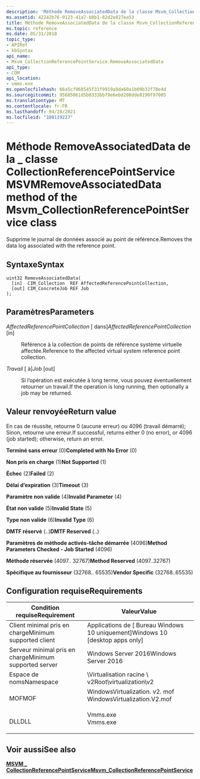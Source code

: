 ```yaml
---
description: 'Méthode RemoveAssociatedData de la classe Msvm_CollectionReferencePointService : supprime le journal de données associé au point de référence.'
ms.assetid: 42242b76-9123-41a7-b8b1-82d2e827ea53
title: Méthode RemoveAssociatedData de la classe Msvm_CollectionReferencePointService
ms.topic: reference
ms.date: 05/31/2018
topic_type:
- APIRef
- kbSyntax
api_name:
- Msvm_CollectionReferencePointService.RemoveAssociatedData
api_type:
- COM
api_location:
- vmms.exe
ms.openlocfilehash: 66a5cf068545f31f9919a9da60a1b09b32f78e4d
ms.sourcegitcommit: 95685061d5b0333bbf9e6ebd208dde8190f97005
ms.translationtype: MT
ms.contentlocale: fr-FR
ms.lasthandoff: 04/28/2021
ms.locfileid: "108119227"
---
```

# <a name="removeassociateddata-method-of-the-msvm_collectionreferencepointservice-class"></a><span data-ttu-id="7e020-103">Méthode RemoveAssociatedData de la \_ classe CollectionReferencePointService MSVM</span><span class="sxs-lookup"><span data-stu-id="7e020-103">RemoveAssociatedData method of the Msvm\_CollectionReferencePointService class</span></span>

<span data-ttu-id="7e020-104">Supprime le journal de données associé au point de référence.</span><span class="sxs-lookup"><span data-stu-id="7e020-104">Removes the data log associated with the reference point.</span></span>

## <a name="syntax"></a><span data-ttu-id="7e020-105">Syntaxe</span><span class="sxs-lookup"><span data-stu-id="7e020-105">Syntax</span></span>


```mof
uint32 RemoveAssociatedData(
  [in]  CIM_Collection  REF AffectedReferencePointCollection,
  [out] CIM_ConcreteJob REF Job
);
```



## <a name="parameters"></a><span data-ttu-id="7e020-106">Paramètres</span><span class="sxs-lookup"><span data-stu-id="7e020-106">Parameters</span></span>

<dl> <dt>

<span data-ttu-id="7e020-107">*AffectedReferencePointCollection* \[ dans\]</span><span class="sxs-lookup"><span data-stu-id="7e020-107">*AffectedReferencePointCollection* \[in\]</span></span>
</dt> <dd>

<span data-ttu-id="7e020-108">Référence à la collection de points de référence système virtuelle affectée.</span><span class="sxs-lookup"><span data-stu-id="7e020-108">Reference to the affected virtual system reference point collection.</span></span>

</dd> <dt>

<span data-ttu-id="7e020-109">*Travail* \[ à\]</span><span class="sxs-lookup"><span data-stu-id="7e020-109">*Job* \[out\]</span></span>
</dt> <dd>

<span data-ttu-id="7e020-110">Si l’opération est exécutée à long terme, vous pouvez éventuellement retourner un travail.</span><span class="sxs-lookup"><span data-stu-id="7e020-110">If the operation is long running, then optionally a job may be returned.</span></span>

</dd> </dl>

## <a name="return-value"></a><span data-ttu-id="7e020-111">Valeur renvoyée</span><span class="sxs-lookup"><span data-stu-id="7e020-111">Return value</span></span>

<span data-ttu-id="7e020-112">En cas de réussite, retourne 0 (aucune erreur) ou 4096 (travail démarré); Sinon, retourne une erreur.</span><span class="sxs-lookup"><span data-stu-id="7e020-112">If successful, returns either 0 (no error), or 4096 (job started); otherwise, return an error.</span></span>

<dl> <dt>

<span data-ttu-id="7e020-113">**Terminé sans erreur** (0)</span><span class="sxs-lookup"><span data-stu-id="7e020-113">**Completed with No Error** (0)</span></span>
</dt> <dt>

<span data-ttu-id="7e020-114">**Non pris en charge** (1)</span><span class="sxs-lookup"><span data-stu-id="7e020-114">**Not Supported** (1)</span></span>
</dt> <dt>

<span data-ttu-id="7e020-115">**Échec** (2)</span><span class="sxs-lookup"><span data-stu-id="7e020-115">**Failed** (2)</span></span>
</dt> <dt>

<span data-ttu-id="7e020-116">**Délai d’expiration** (3)</span><span class="sxs-lookup"><span data-stu-id="7e020-116">**Timeout** (3)</span></span>
</dt> <dt>

<span data-ttu-id="7e020-117">**Paramètre non valide** (4)</span><span class="sxs-lookup"><span data-stu-id="7e020-117">**Invalid Parameter** (4)</span></span>
</dt> <dt>

<span data-ttu-id="7e020-118">**État non valide** (5)</span><span class="sxs-lookup"><span data-stu-id="7e020-118">**Invalid State** (5)</span></span>
</dt> <dt>

<span data-ttu-id="7e020-119">**Type non valide** (6)</span><span class="sxs-lookup"><span data-stu-id="7e020-119">**Invalid Type** (6)</span></span>
</dt> <dt>

<span data-ttu-id="7e020-120">**DMTF réservé** (..)</span><span class="sxs-lookup"><span data-stu-id="7e020-120">**DMTF Reserved** (..)</span></span>
</dt> <dt>

<span data-ttu-id="7e020-121">**Paramètres de méthode activés-tâche démarrée** (4096)</span><span class="sxs-lookup"><span data-stu-id="7e020-121">**Method Parameters Checked - Job Started** (4096)</span></span>
</dt> <dt>

<span data-ttu-id="7e020-122">**Méthode réservée** (4097.. 32767)</span><span class="sxs-lookup"><span data-stu-id="7e020-122">**Method Reserved** (4097..32767)</span></span>
</dt> <dt>

<span data-ttu-id="7e020-123">**Spécifique au fournisseur** (32768.. 65535)</span><span class="sxs-lookup"><span data-stu-id="7e020-123">**Vendor Specific** (32768..65535)</span></span>
</dt> </dl>

## <a name="requirements"></a><span data-ttu-id="7e020-124">Configuration requise</span><span class="sxs-lookup"><span data-stu-id="7e020-124">Requirements</span></span>



| <span data-ttu-id="7e020-125">Condition requise</span><span class="sxs-lookup"><span data-stu-id="7e020-125">Requirement</span></span> | <span data-ttu-id="7e020-126">Valeur</span><span class="sxs-lookup"><span data-stu-id="7e020-126">Value</span></span> |
|-------------------------------------|---------------------------------------------------------------------------------------------------------|
| <span data-ttu-id="7e020-127">Client minimal pris en charge</span><span class="sxs-lookup"><span data-stu-id="7e020-127">Minimum supported client</span></span><br/> | <span data-ttu-id="7e020-128">Applications de \[ Bureau Windows 10 uniquement\]</span><span class="sxs-lookup"><span data-stu-id="7e020-128">Windows 10 \[desktop apps only\]</span></span><br/>                                                             |
| <span data-ttu-id="7e020-129">Serveur minimal pris en charge</span><span class="sxs-lookup"><span data-stu-id="7e020-129">Minimum supported server</span></span><br/> | <span data-ttu-id="7e020-130">Windows Server 2016</span><span class="sxs-lookup"><span data-stu-id="7e020-130">Windows Server 2016</span></span><br/>                                                                          |
| <span data-ttu-id="7e020-131">Espace de noms</span><span class="sxs-lookup"><span data-stu-id="7e020-131">Namespace</span></span><br/>                | <span data-ttu-id="7e020-132">\\Virtualisation racine \\ v2</span><span class="sxs-lookup"><span data-stu-id="7e020-132">Root\\virtualization\\v2</span></span><br/>                                                                     |
| <span data-ttu-id="7e020-133">MOF</span><span class="sxs-lookup"><span data-stu-id="7e020-133">MOF</span></span><br/>                      | <dl> <span data-ttu-id="7e020-134"><dt>WindowsVirtualization. v2. mof</dt></span><span class="sxs-lookup"><span data-stu-id="7e020-134"><dt>WindowsVirtualization.V2.mof</dt></span></span> </dl> |
| <span data-ttu-id="7e020-135">DLL</span><span class="sxs-lookup"><span data-stu-id="7e020-135">DLL</span></span><br/>                      | <dl> <span data-ttu-id="7e020-136"><dt>Vmms.exe</dt></span><span class="sxs-lookup"><span data-stu-id="7e020-136"><dt>Vmms.exe</dt></span></span> </dl>                     |



## <a name="see-also"></a><span data-ttu-id="7e020-137">Voir aussi</span><span class="sxs-lookup"><span data-stu-id="7e020-137">See also</span></span>

<dl> <dt>

[<span data-ttu-id="7e020-138">**MSVM \_ CollectionReferencePointService**</span><span class="sxs-lookup"><span data-stu-id="7e020-138">**Msvm\_CollectionReferencePointService**</span></span>](msvm-collectionreferencepointservice.md)
</dt> </dl>

 

 




